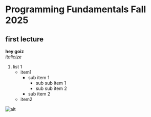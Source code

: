# Programming Fundamentals Fall 2025
 ## first lecture
 **hey goiz**\
*italicize*
 1. list 1
    - item1
      - sub item 1
        - sub sub item 1
        - sub sub item 2
      - sub item 2
    - item2

      
![alt](https://myoctocat.com/assets/images/base-octocat.svg)

